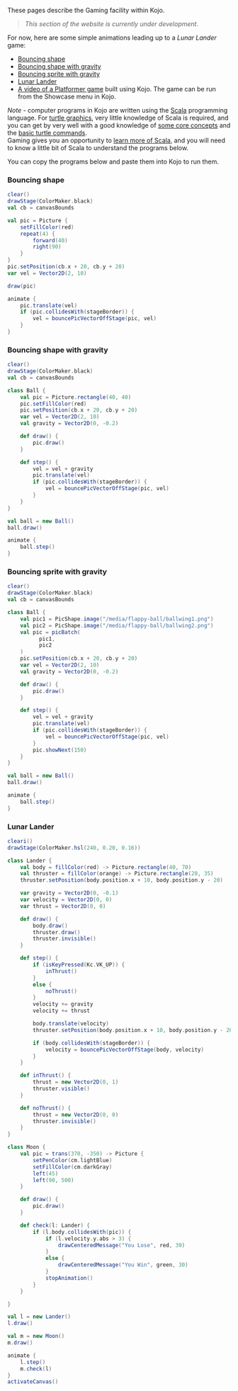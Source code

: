 These pages describe the Gaming facility within Kojo.  

> *This section of the website is currently under development*.

For now, here are some simple animations leading up to a *Lunar Lander* game:

* [Bouncing shape](#bouncing-shape)
* [Bouncing shape with gravity](#bouncing-shape-with-gravity)
* [Bouncing sprite with gravity](#bouncing-sprite-with-gravity)
* [Lunar Lander](#lunar-lander)
* [A video of a Platformer game](https://www.youtube.com/watch?v=QytErHlrUpY) built using Kojo. The game can be run from the Showcase menu in Kojo.

*Note* - computer programs in Kojo are written using the [Scala](http://scala-lang.org) programming language. For [turtle graphics](turtle-index.html), very little knowledge of Scala is required, and you can get by very well with a good knowledge of [some core concepts](concepts/core-ideas.html) and the [basic turtle commands](reference/turtle.html).  
Gaming gives you an opportunity to [learn more of Scala](concepts/scala-essentials.html), and you will need to know a little bit  of Scala to understand the programs below.

You can copy the programs below and paste them into Kojo to run them.

### Bouncing shape
```scala
clear()
drawStage(ColorMaker.black)
val cb = canvasBounds

val pic = Picture {
    setFillColor(red)
    repeat(4) {
        forward(40)
        right(90)
    }
}
pic.setPosition(cb.x + 20, cb.y + 20)
var vel = Vector2D(2, 10)

draw(pic)

animate {
    pic.translate(vel)
    if (pic.collidesWith(stageBorder)) {
        vel = bouncePicVectorOffStage(pic, vel)
    }
}
```


### Bouncing shape with gravity
```scala
clear()
drawStage(ColorMaker.black)
val cb = canvasBounds

class Ball {
    val pic = Picture.rectangle(40, 40)
    pic.setFillColor(red)
    pic.setPosition(cb.x + 20, cb.y + 20)
    var vel = Vector2D(2, 10)
    val gravity = Vector2D(0, -0.2)

    def draw() {
        pic.draw()
    }

    def step() {
        vel = vel + gravity
        pic.translate(vel)
        if (pic.collidesWith(stageBorder)) {
            vel = bouncePicVectorOffStage(pic, vel)
        }
    }
}

val ball = new Ball()
ball.draw()

animate {
    ball.step()
}
```

### Bouncing sprite with gravity
```scala
clear()
drawStage(ColorMaker.black)
val cb = canvasBounds

class Ball {
    val pic1 = PicShape.image("/media/flappy-ball/ballwing1.png")
    val pic2 = PicShape.image("/media/flappy-ball/ballwing2.png")
    val pic = picBatch(
          pic1,
          pic2
    )
    pic.setPosition(cb.x + 20, cb.y + 20)
    var vel = Vector2D(2, 10)
    val gravity = Vector2D(0, -0.2)

    def draw() {
        pic.draw()
    }

    def step() {
        vel = vel + gravity
        pic.translate(vel)
        if (pic.collidesWith(stageBorder)) {
            vel = bouncePicVectorOffStage(pic, vel)
        }
        pic.showNext(150)
    }
}

val ball = new Ball()
ball.draw()

animate {
    ball.step()
}
```

### Lunar Lander
```scala
cleari()
drawStage(ColorMaker.hsl(240, 0.20, 0.16))

class Lander {
    val body = fillColor(red) -> Picture.rectangle(40, 70)
    val thruster = fillColor(orange) -> Picture.rectangle(20, 35)
    thruster.setPosition(body.position.x + 10, body.position.y - 20)

    var gravity = Vector2D(0, -0.1)
    var velocity = Vector2D(0, 0)
    var thrust = Vector2D(0, 0)

    def draw() {
        body.draw()
        thruster.draw()
        thruster.invisible()
    }

    def step() {
        if (isKeyPressed(Kc.VK_UP)) {
            inThrust()
        }
        else {
            noThrust()
        }
        velocity += gravity
        velocity += thrust

        body.translate(velocity)
        thruster.setPosition(body.position.x + 10, body.position.y - 20)

        if (body.collidesWith(stageBorder)) {
            velocity = bouncePicVectorOffStage(body, velocity)
        }
    }

    def inThrust() {
        thrust = new Vector2D(0, 1)
        thruster.visible()
    }

    def noThrust() {
        thrust = new Vector2D(0, 0)
        thruster.invisible()
    }
}

class Moon {
    val pic = trans(370, -350) -> Picture {
        setPenColor(cm.lightBlue)
        setFillColor(cm.darkGray)
        left(45)
        left(90, 500)
    }

    def draw() {
        pic.draw()
    }

    def check(l: Lander) {
        if (l.body.collidesWith(pic)) {
            if (l.velocity.y.abs > 3) {
                drawCenteredMessage("You Lose", red, 39)
            }
            else {
                drawCenteredMessage("You Win", green, 30)
            }
            stopAnimation()
        }
    }

}

val l = new Lander()
l.draw()

val m = new Moon()
m.draw()

animate {
    l.step()
    m.check(l)
}
activateCanvas()
```
